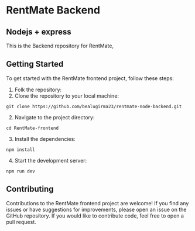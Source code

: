 # RentMate Backend

## Nodejs + express

This is the Backend repository for RentMate,

## Getting Started

To get started with the RentMate frontend project, follow these steps:

1. Folk the repository:
1. Clone the repository to your local machine:

```
git clone https://github.com/bealugirma23/rentmate-node-backend.git
```

2. Navigate to the project directory:

```
cd RentMate-frontend
```

3. Install the dependencies:

```
npm install
```

4. Start the development server:

```
npm run dev
```

## Contributing

Contributions to the RentMate frontend project are welcome! If you find any issues or have suggestions for improvements, please open an issue on the GitHub repository. If you would like to contribute code, feel free to open a pull request.
